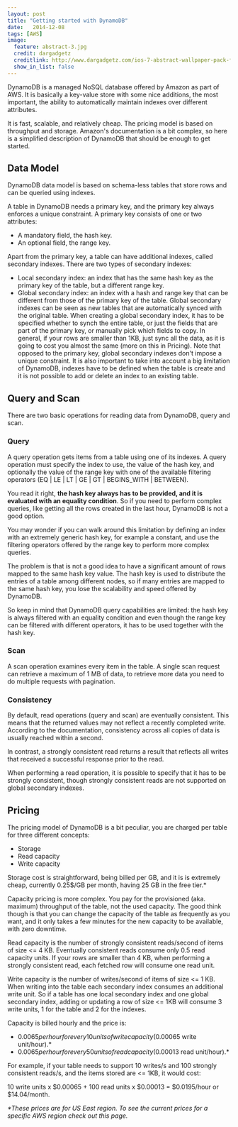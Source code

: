 ```yaml
---
layout: post
title: "Getting started with DynamoDB"
date:   2014-12-08
tags: [AWS]
image:
  feature: abstract-3.jpg
  credit: dargadgetz
  creditlink: http://www.dargadgetz.com/ios-7-abstract-wallpaper-pack-for-iphone-5-and-ipod-touch-retina/
  show_in_list: false
---
```


DynamoDB is a managed NoSQL database offered by Amazon as part of AWS. It is basically a key-value store with some nice additions, the most important, the ability to automatically maintain indexes over different attributes.

It is fast, scalable, and relatively cheap. The pricing model is based on throughput and storage. Amazon's documentation is a bit complex, so here is a simplified description of DynamoDB that should be enough to get started.

## Data Model

DynamoDB data model is based on schema-less tables that store rows and can be queried using indexes.

A table in DynamoDB needs a primary key, and the primary key always enforces a unique constraint. A primary key consists of one or two attributes:

* A mandatory field, the hash key.
* An optional field, the range key.

Apart from the primary key, a table can have additional indexes, called secondary indexes. There are two types of secondary indexes:

* Local secondary index: an index that has the same hash key as the primary key of the table, but a different range key.
* Global secondary index: an index with a hash and range key that can be different from those of the primary key of the table. Global secondary indexes can be seen as new tables that are automatically synced with the original table. When creating a global secondary index, it has to be specified whether to synch the entire table, or just the fields that are part of the primary key, or manually pick which fields to copy. In general, if your rows are smaller than 1KB, just sync all the data, as it is going to cost you almost the same (more on this in Pricing).
Note that opposed to the primary key, global secondary indexes don't impose a unique constraint. It is also important to take into account a big limitation of DynamoDB, indexes have to be defined when the table is create and it is not possible to add or delete an index to an existing table.

## Query and Scan

There are two basic operations for reading data from DynamoDB, query and scan.

### Query

A query operation gets items from a table using one of its indexes. A query operation must specify the index to use, the value of the hash key, and optionally the value of the range key with one of the available filtering operators (EQ | LE | LT | GE | GT | BEGINS_WITH | BETWEEN).

You read it right, **the hash key always has to be provided, and it is evaluated with an equality condition**. So if you need to perform complex queries, like getting all the rows created in the last hour, DynamoDB is not a good option.

You may wonder if you can walk around this limitation by defining an index with an extremely generic hash key, for example a constant, and use the filtering operators offered by the range key to perform more complex queries.

The problem is that is not a good idea to have a significant amount of rows mapped to the same hash key value. The hash key is used to distribute the entries of a table among different nodes, so if many entries are mapped to the same hash key, you lose the scalability and speed offered by DynamoDB.

So keep in mind that DynamoDB query capabilities are limited: the hash key is always filtered with an equality condition and even though the range key can be filtered with different operators, it has to be used together with the hash key.

### Scan

A scan operation examines every item in the table. A single scan request can retrieve a maximum of 1 MB of data, to retrieve more data you need to do multiple requests with pagination.

### Consistency

By default, read operations (query and scan) are eventually consistent. This means that the returned values may not reflect a recently completed write. According to the documentation, consistency across all copies of data is usually reached within a second.

In contrast, a strongly consistent read returns a result that reflects all writes that received a successful response prior to the read.

When performing a read operation, it is possible to specify that it has to be strongly consistent, though strongly consistent reads are not supported on global secondary indexes.

## Pricing

The pricing model of DynamoDB is a bit peculiar, you are charged per table for three different concepts:

* Storage
* Read capacity
* Write capacity

Storage cost is straightforward, being billed per GB, and it is is extremely cheap, currently 0.25$/GB per month, having 25 GB in the free tier.*

Capacity pricing is more complex. You pay for the provisioned (aka. maximum) throughput of the table, not the used capacity. The good think though is that you can change the capacity of the table as frequently as you want, and it only takes a few minutes for the new capacity to be available, with zero downtime.

Read capacity is the number of strongly consistent reads/second of items of size <= 4 KB. Eventually consistent reads consume only 0.5 read capacity units. If your rows are smaller than 4 KB, when performing a strongly consistent read, each fetched row will consume one read unit.

Write capacity is the number of writes/second of items of size <= 1 KB. When writing into the table each secondary index consumes an additional write unit. So if a table has one local secondary index and one global secondary index, adding or updating a row of size <= 1KB will consume 3 write units, 1 for the table and 2 for the indexes.

Capacity is billed hourly and the price is:

* $0.0065 per hour for every 10 units of write capacity ($0.00065 write unit/hour).*
* $0.0065 per hour for every 50 units of read capacity ($0.00013 read unit/hour).*

For example, if your table needs to support 10 writes/s and 100 strongly consistent reads/s, and the items stored are <= 1KB, it would cost:

10 write units x $0.00065 + 100 read units x $0.00013 = $0.0195/hour or $14.04/month.

*\*These prices are for US East region. To see the current prices for a specific AWS region check out this page.*
